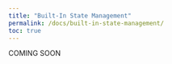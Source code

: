 ```yaml
---
title: "Built-In State Management"
permalink: /docs/built-in-state-management/
toc: true
---
```


COMING SOON